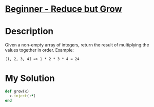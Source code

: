 # [Beginner - Reduce but Grow](https://www.codewars.com/kata/57f780909f7e8e3183000078)

# Description
Given a non-empty array of integers, return the result of multiplying the values together in order. Example:

```
[1, 2, 3, 4] => 1 * 2 * 3 * 4 = 24
```

# My Solution
```ruby
def grow(x)
  x.inject(:*)
end
```
